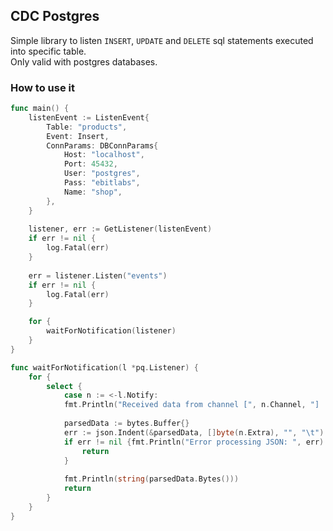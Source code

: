## CDC Postgres

Simple library to listen `INSERT`, `UPDATE` and `DELETE` sql statements executed into specific table. <br/>
Only valid with postgres databases.

### How to use it

```go
func main() {
    listenEvent := ListenEvent{
        Table: "products",
        Event: Insert,
        ConnParams: DBConnParams{
            Host: "localhost",
            Port: 45432,
            User: "postgres",
            Pass: "ebitlabs",
            Name: "shop",
        },
    }
    
    listener, err := GetListener(listenEvent)
    if err != nil {
        log.Fatal(err)
    }
    
    err = listener.Listen("events")
    if err != nil {
        log.Fatal(err)
    }

    for {
        waitForNotification(listener)
    }
}

func waitForNotification(l *pq.Listener) {
    for {
        select {
            case n := <-l.Notify:
        	fmt.Println("Received data from channel [", n.Channel, "] :")
        	
        	parsedData := bytes.Buffer{}
        	err := json.Indent(&parsedData, []byte(n.Extra), "", "\t")
        	if err != nil {fmt.Println("Error processing JSON: ", err)
        	    return
        	}
        	
        	fmt.Println(string(parsedData.Bytes()))
        	return
        }
    }
}


```